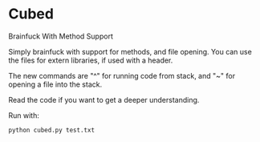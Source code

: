 # Cubed
Brainfuck With Method Support

Simply brainfuck with support for methods, and file opening. You can use the files for extern libraries, if used with a header.

The new commands are "^" for running code from stack, and "~" for opening a file into the stack.

Read the code if you want to get a deeper understanding.

Run with:
```
python cubed.py test.txt
```
